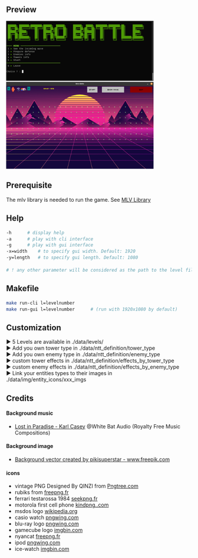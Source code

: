 ## Preview
<div style="display: inline-block;">
<img src="data/img/other/cli_view.png" width="400">
<img src="data/img/other/gui_view.png" width="400">
</div>

## Prerequisite

The mlv library is needed to run the game. See [MLV Library](http://www-igm.univ-mlv.fr/~boussica/mlv/index.html)

## Help
```bash
-h      # display help
-a      # play with cli interface
-g      # play with gui interface
-x=width    # to specify gui width. Default: 1920
-y=length   # to specify gui length. Default: 1080

# ! any other parameter will be considered as the path to the level file
```
## Makefile
```bash
make run-cli l=levelnumber
make run-gui l=levelnumber      # (run with 1920x1080 by default)
```

## Customization

► 5 Levels are available in ./data/levels/\
► Add you own tower type in ./data/ntt_definition/tower_type\
► Add you own enemy type in ./data/ntt_definition/enemy_type\
► custom tower effects in ./data/ntt_definition/effects_by_tower_type\
► custom enemy effects in ./data/ntt_definition/effects_by_enemy_type\
► Link your entities types to their images in ./data/img/entity_icons/xxx_imgs

## Credits
#### Background music
- [Lost in Paradise - Karl Casey](https://www.youtube.com/watch?v=kee93se_K74)  @White Bat Audio (Royalty Free Music Compositions)
#### Background image
- <a href="https://www.freepik.com/vectors/background"> Background vector created by pikisuperstar - www.freepik.com</a>

#### icons
- vintage PNG Designed By QINZI from <a href="https://pngtree.com"> Pngtree.com</a>
- rubiks from <a href="https://www.freepng.fr"> freepng.fr </a>
- ferrari testarossa 1984 <a href="https://www.seekpng.com/ipng/u2q8r5e6q8e6q8q8_image-royalty-free-stock-ferrari-testarossa-1984-ferrari/"> seekpng.fr</a>
- motorola first cell phone <a href="https://www.kindpng.com/imgv/hhJwRob_cell-phone-png-old-school-motorola-first-cell/"> kindpng..com </a>
- msdos logo <a href="https://fr.m.wikipedia.org/wiki/Fichier:Msdos-icon.png"> wikipedia.org </a>
- casio watch <a href="https://www.pngwing.com/en/free-png-pfdki"> pngwing.com </a>
- blu-ray logo <a href="https://www.pngwing.com/en/free-png-zhqna"> pngwing.com </a>
- gamecube logo <a href="https://imgbin.com/png/MCvmdaKb/gamecube-controller-nintendo-64-playstation-2-doshin-the-giant-png"> imgbin.com </a>
- nyancat <a href="https://www.freepng.fr/png-kyzpdb/"> freepng.fr </a>
- ipod <a href="https://www.pngwing.com/en/free-png-zryob"> pngwing.com </a>
- ice-watch <a href="https://imgbin.com/png/VXj96VBv/ice-watch-ice-sixty-nine-ice-watch-jewellery-bracelet-png"> imgbin.com </a>



